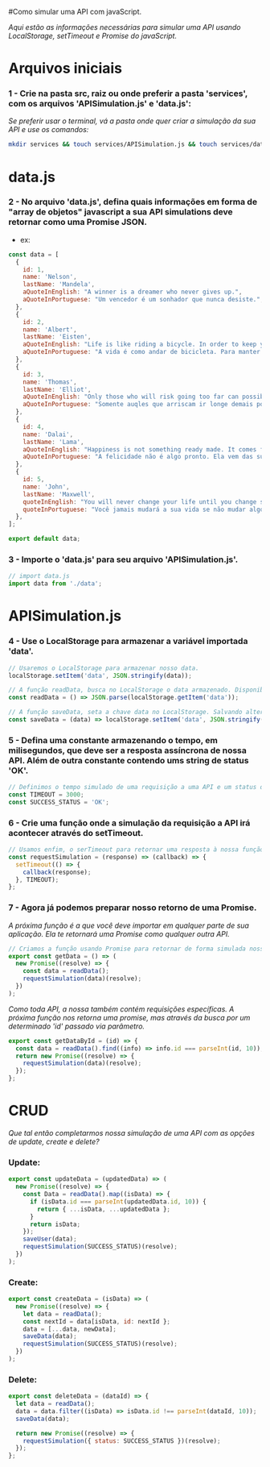 #Como simular uma API com javaScript.

*Aqui estão as informações necessárias para simular uma API usando LocalStorage, setTimeout e Promise do javaScript.*

# Arquivos iniciais

### 1 - Crie na pasta src, raiz ou onde preferir a pasta 'services', com os arquivos 'APISimulation.js' e 'data.js':
*Se preferir usar o terminal, vá a pasta onde quer criar a simulação da sua API e use os comandos:*

```bash
mkdir services && touch services/APISimulation.js && touch services/data.js
```

# data.js

### 2 - No arquivo 'data.js', defina quais informações em forma de "array de objetos" javascript a sua API simulations deve retornar como uma Promise JSON.

- ex:

```js
const data = [
  {
    id: 1,
    name: 'Nelson',
    lastName: 'Mandela',
    aQuoteInEnglish: "A winner is a dreamer who never gives up.",
    aQuoteInPortuguese: "Um vencedor é um sonhador que nunca desiste.",
  },
  {
    id: 2,
    name: 'Albert',
    lastName: 'Eisten',
    aQuoteInEnglish: "Life is like riding a bicycle. In order to keep your balance, you must keep moving.",
    aQuoteInPortuguese: "A vida é como andar de bicicleta. Para manter o equilibrio, você precisa continuar em movimento.",
  },
  {
    id: 3,
    name: 'Thomas',
    lastName: 'Elliot',
    aQuoteInEnglish: "Only those who will risk going too far can possibly find out how far one can go.",
    aQuoteInPortuguese: "Somente auqles que arriscam ir longe demais podem descobrir até onde conseguem ir.",
  },
  {
    id: 4,
    name: 'Dalai',
    lastName: 'Lama',
    aQuoteInEnglish: "Happiness is not something ready made. It comes from your own actions.",
    aQuoteInPortuguese: "A felicidade não é algo pronto. Ela vem das suas ações.",
  },
  {
    id: 5,
    name: 'John',
    lastName: 'Maxwell',
    quoteInEnglish: "You will never change your life until you change something you do daily.",
    quoteInPortuguese: "Você jamais mudará a sua vida se não mudar algo que você faz diariamente.",
  },
];

export default data;

```

### 3 - Importe o 'data.js' para seu arquivo 'APISimulation.js'.

```js
// import data.js
import data from './data';
```

# APISimulation.js

### 4 - Use o LocalStorage para armazenar a variável importada 'data'.

```js
// Usaremos o LocalStorage para armazenar nosso data.
localStorage.setItem('data', JSON.stringify(data));

// A função readData, busca no LocalStorage o data armazenado. Disponibilizando para o uso das funções logo abaixo.
const readData = () => JSON.parse(localStorage.getItem('data'));

// A função saveData, seta a chave data no LocalStorage. Salvando alterações no objeto passado via parâmetro, também utilizada nas funções logo abaixo:
const saveData = (data) => localStorage.setItem('data', JSON.stringify(data));
```

### 5 - Defina uma constante armazenando o tempo, em milisegundos, que deve ser a resposta assíncrona de nossa API. Além de outra constante contendo ums string de status 'OK'.

```js
// Definimos o tempo simulado de uma requisição a uma API e um status de resposta 'OK'.
const TIMEOUT = 3000;
const SUCCESS_STATUS = 'OK';
```

### 6 - Crie uma função onde a simulação da requisição a API irá acontecer através do setTimeout.

```js
// Usamos enfim, o serTimeout para retornar uma resposta à nossa função.
const requestSimulation = (response) => (callback) => {
  setTimeout(() => {
    callback(response);
  }, TIMEOUT);
};
```

### 7 - Agora já podemos preparar nosso retorno de uma Promise. 
*A próxima função é a que você deve importar em qualquer parte de sua aplicação. Ela te retornará uma Promise como qualquer outra API.*

```js
// Criamos a função usando Promise para retornar de forma simulada nosso data como uma promise assímcrona.
export const getData = () => (
  new Promise((resolve) => {
    const data = readData();
    requestSimulation(data)(resolve);
  })
);
```

*Como toda API, a nossa também contém requisições específicas. A próxima função nos retorna uma promise, mas através da busca por um determinado 'id' passado via parâmetro.*

```js
export const getDataById = (id) => {
  const data = readData().find((info) => info.id === parseInt(id, 10));
  return new Promise((resolve) => {
    requestSimulation(data)(resolve);
  });
};
```

# CRUD
*Que tal então completarmos nossa simulação de uma API com as opções de update, create e delete?*

### Update:

```js
export const updateData = (updatedData) => (
  new Promise((resolve) => {
    const Data = readData().map((isData) => {
      if (isData.id === parseInt(updatedData.id, 10)) {
        return { ...isData, ...updatedData };
      }
      return isData;
    });
    saveUser(data);
    requestSimulation(SUCCESS_STATUS)(resolve);
  })
);
```

### Create:

```js
export const createData = (isData) => (
  new Promise((resolve) => {
    let data = readData();
    const nextId = data[isData, id: nextId };
    data = [...data, newData];
    saveData(data);
    requestSimulation(SUCCESS_STATUS)(resolve);
  })
);
```

### Delete:

```js
export const deleteData = (dataId) => {
  let data = readData();
  data = data.filter((isData) => isData.id !== parseInt(dataId, 10));
  saveData(data);

  return new Promise((resolve) => {
    requestSimulation({ status: SUCCESS_STATUS })(resolve);
  });
};
```

